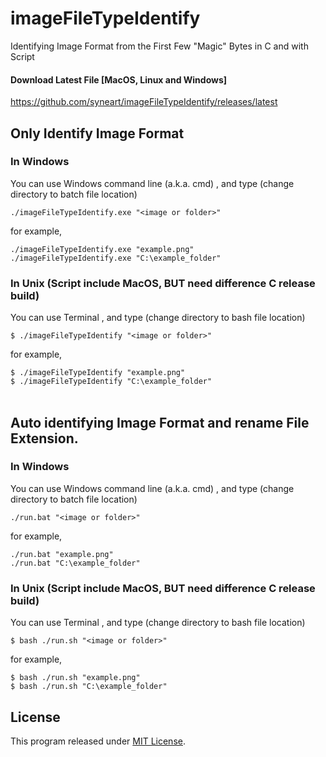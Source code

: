 # imageFileTypeIdentify
Identifying Image Format from the First Few "Magic" Bytes in C and with Script

#### Download Latest File [MacOS, Linux and Windows]
https://github.com/syneart/imageFileTypeIdentify/releases/latest
<br />

## Only Identify Image Format

### In Windows

You can use Windows command line (a.k.a. cmd) , and type (change directory to batch file location)

`./imageFileTypeIdentify.exe "<image or folder>"`

for example,

`./imageFileTypeIdentify.exe "example.png"`<br />
`./imageFileTypeIdentify.exe "C:\example_folder"`

### In Unix (Script include MacOS, BUT need difference C release build)

You can use Terminal , and type (change directory to bash file location)

`$ ./imageFileTypeIdentify "<image or folder>"`

for example,

`$ ./imageFileTypeIdentify "example.png"`<br />
`$ ./imageFileTypeIdentify "C:\example_folder"`
<br /><br />


## Auto identifying Image Format and rename File Extension.

### In Windows

You can use Windows command line (a.k.a. cmd) , and type (change directory to batch file location)

`./run.bat "<image or folder>"`

for example,

`./run.bat "example.png"`<br />
`./run.bat "C:\example_folder"`

### In Unix (Script include MacOS, BUT need difference C release build)

You can use Terminal , and type (change directory to bash file location)

`$ bash ./run.sh "<image or folder>"`

for example,

`$ bash ./run.sh "example.png"`<br />
`$ bash ./run.sh "C:\example_folder"`

## License

This program released under [MIT License](LICENSE).
